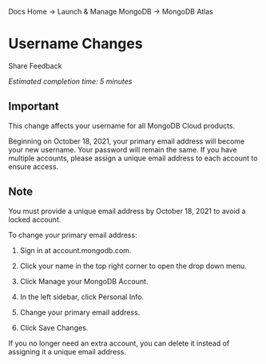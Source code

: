 Docs Home → Launch & Manage MongoDB → MongoDB Atlas

# Username Changes

Share Feedback

 _Estimated completion time: 5 minutes_

## Important

This change affects your username for all MongoDB Cloud products.

Beginning on October 18, 2021, your primary email address will become your new
username. Your password will remain the same. If you have multiple accounts,
please assign a unique email address to each account to ensure access.

## Note

You must provide a unique email address by October 18, 2021 to avoid a locked
account.

To change your primary email address:

  1. Sign in at account.mongodb.com.

  2. Click your name in the top right corner to open the drop down menu.

  3. Click Manage your MongoDB Account.

  4. In the left sidebar, click Personal Info.

  5. Change your primary email address.

  6. Click Save Changes.

If you no longer need an extra account, you can delete it instead of assigning
it a unique email address.

